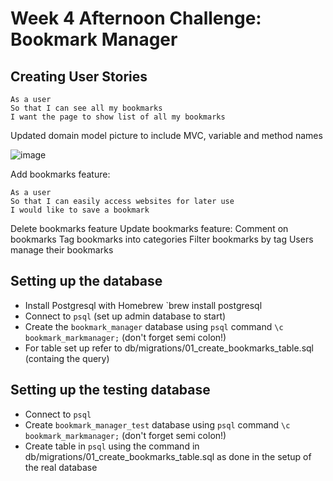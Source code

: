 # Week 4 Afternoon Challenge: Bookmark Manager

## Creating User Stories
```
As a user
So that I can see all my bookmarks 
I want the page to show list of all my bookmarks
```

Updated domain model picture to include MVC, variable and method names

![image](https://user-images.githubusercontent.com/30720508/112221064-e55e4480-8c1e-11eb-9f9f-3ee18b316557.png)


Add bookmarks feature:
``` 
As a user
So that I can easily access websites for later use
I would like to save a bookmark 
```

Delete bookmarks feature
Update bookmarks feature:
Comment on bookmarks
Tag bookmarks into categories
Filter bookmarks by tag
Users manage their bookmarks








## Setting up the database

- Install Postgresql with Homebrew `brew install postgresql
- Connect to `psql` (set up admin database to start)
- Create the `bookmark_manager` database using `psql` command `\c bookmark_markmanager;` (don't forget semi colon!)
- For table set up refer to db/migrations/01_create_bookmarks_table.sql (containg the query)

## Setting up the testing database

- Connect to `psql` 
- Create `bookmark_manager_test` database using `psql` command `\c bookmark_markmanager;` (don't forget semi colon!)
- Create table in `psql` using the command in db/migrations/01_create_bookmarks_table.sql as done in the setup of the real database

